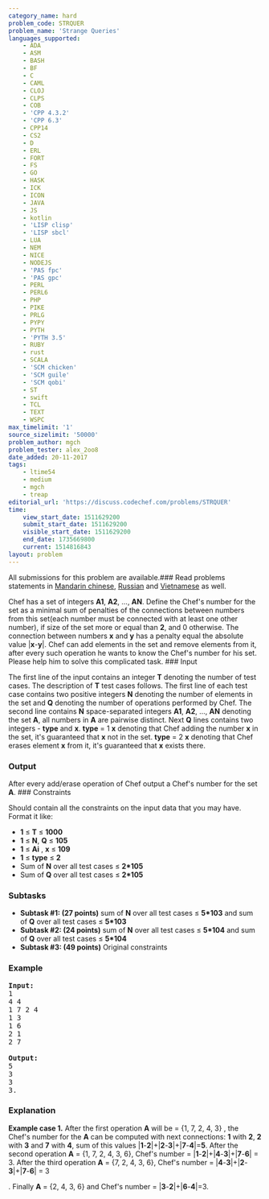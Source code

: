 ```yaml
---
category_name: hard
problem_code: STRQUER
problem_name: 'Strange Queries'
languages_supported:
    - ADA
    - ASM
    - BASH
    - BF
    - C
    - CAML
    - CLOJ
    - CLPS
    - COB
    - 'CPP 4.3.2'
    - 'CPP 6.3'
    - CPP14
    - CS2
    - D
    - ERL
    - FORT
    - FS
    - GO
    - HASK
    - ICK
    - ICON
    - JAVA
    - JS
    - kotlin
    - 'LISP clisp'
    - 'LISP sbcl'
    - LUA
    - NEM
    - NICE
    - NODEJS
    - 'PAS fpc'
    - 'PAS gpc'
    - PERL
    - PERL6
    - PHP
    - PIKE
    - PRLG
    - PYPY
    - PYTH
    - 'PYTH 3.5'
    - RUBY
    - rust
    - SCALA
    - 'SCM chicken'
    - 'SCM guile'
    - 'SCM qobi'
    - ST
    - swift
    - TCL
    - TEXT
    - WSPC
max_timelimit: '1'
source_sizelimit: '50000'
problem_author: mgch
problem_tester: alex_2oo8
date_added: 20-11-2017
tags:
    - ltime54
    - medium
    - mgch
    - treap
editorial_url: 'https://discuss.codechef.com/problems/STRQUER'
time:
    view_start_date: 1511629200
    submit_start_date: 1511629200
    visible_start_date: 1511629200
    end_date: 1735669800
    current: 1514816843
layout: problem
---
```

All submissions for this problem are available.### Read problems statements in [Mandarin chinese](http://www.codechef.com/download/translated/LTIME54/mandarin/STRQUER.pdf), [Russian](http://www.codechef.com/download/translated/LTIME54/russian/STRQUER.pdf) and [Vietnamese](http://www.codechef.com/download/translated/LTIME54/vietnamese/STRQUER.pdf) as well.

Chef has a set of integers **A1**, **A2**, ..., **AN**. Define the Chef's number for the set as a minimal sum of penalties of the connections between numbers from this set(each number must be connected with at least one other number), if size of the set more or equal than **2**, and 0 otherwise. The connection between numbers **x** and **y** has a penalty equal the absolute value |**x**-**y**|. Chef can add elements in the set and remove elements from it, after every such operation he wants to know the Chef's number for his set. Please help him to solve this complicated task. ### Input

The first line of the input contains an integer **T** denoting the number of test cases. The description of **T** test cases follows. The first line of each test case contains two positive integers **N** denoting the number of elements in the set and **Q** denoting the number of operations performed by Chef. The second line contains **N** space-separated integers **A1**, **A2**, ..., **AN** denoting the set **A**, all numbers in **A** are pairwise distinct. Next **Q** lines contains two integers - **type** and **x**. **type** = 1 **x** denoting that Chef adding the number **x** in the set, it's guaranteed that **x** not in the set. **type** = 2 **x** denoting that Chef erases element **x** from it, it's guaranteed that **x** exists there.

### Output

After every add/erase operation of Chef output a Chef's number for the set **A**. ### Constraints

Should contain all the constraints on the input data that you may have. Format it like:

- **1** ≤ **T** ≤ **1000**
- **1** ≤ **N**, **Q** ≤ **105**
- **1** ≤ **Ai** , **x** ≤ **109**
- **1** ≤ **type** ≤ **2**
- Sum of **N** over all test cases ≤ **2\*105**
- Sum of **Q** over all test cases ≤ **2\*105**

### Subtasks

- **Subtask #1: (27 points)**  sum of **N** over all test cases ≤ **5\*103** and sum of **Q** over all test cases ≤ **5\*103**
- **Subtask #2: (24 points)**  sum of **N** over all test cases ≤ **5\*104** and sum of **Q** over all test cases ≤ **5\*104**
- **Subtask #3: (49 points)**  Original constraints

### Example

<pre><b>Input:</b>
1
4 4
1 7 2 4
1 3
1 6
2 1
2 7

<b>Output:</b>
5
3
3
3.
</pre>
### Explanation

**Example case 1.** After the first operation **A** will be = {1, 7, 2, 4, 3} , the Chef's number for the **A** can be computed with next connections: **1** with **2**, **2** with **3** and **7** with **4**, sum of this values |**1**-**2**|+|**2**-**3**|+|**7**-**4**|=**5**. After the second operation **A** = {1, 7, 2, 4, 3, 6}, Chef's number = |**1**-**2**|+|**4**-**3**|+|**7**-**6**| = 3. After the third operation **A** = {7, 2, 4, 3, 6}, Chef's number = |**4**-**3**|+|**2**-**3**|+|**7**-**6**| = 3

. Finally **A** = {2, 4, 3, 6} and Chef's number = |**3**-**2**|+|**6**-**4**|=3.
